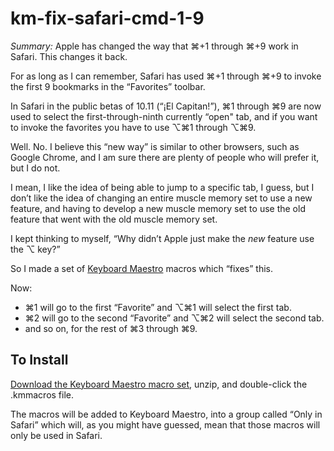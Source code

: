 # km-fix-safari-cmd-1-9
*Summary:* Apple has changed the way that ⌘+1 through ⌘+9 work in Safari. This changes it back.

For as long as I can remember, Safari has used ⌘+1 through ⌘+9 to invoke the first 9 bookmarks in the “Favorites” toolbar.

In Safari in the public betas of 10.11 (“¡El Capitan!”), ⌘1 through ⌘9 are now used to select the first-through-ninth currently “open" tab, and if you want to invoke the favorites you have to use ⌥⌘1 through ⌥⌘9.

Well. No. I believe this “new way” is similar to other browsers, such as Google Chrome, and I am sure there are plenty of people who will prefer it, but I do not.

I mean, I like the idea of being able to jump to a specific tab, I guess, but I don’t like the idea of changing an entire muscle memory set to use a new feature, and having to develop a new muscle memory set to use the old feature that went with the old muscle memory set.

I kept thinking to myself, “Why didn’t Apple just make the *new* feature use the ⌥ key?”

So I made a set of [Keyboard Maestro][] macros which “fixes” this.

Now:

* ⌘1 will go to the first “Favorite” and ⌥⌘1 will select the first tab.
* ⌘2 will go to the second “Favorite” and ⌥⌘2 will select the second tab.
* and so on, for the rest of ⌘3 through ⌘9.

## To Install

[Download the Keyboard Maestro macro set][1], unzip, and double-click the .kmmacros file.

The macros will be added to Keyboard Maestro, into a group called “Only in Safari” which will, as you might have guessed, mean that those macros will only be used in Safari.

[Keyboard Maestro]:	http://www.keyboardmaestro.com/main/
[1]:	https://github.com/tjluoma/km-fix-safari-cmd-1-9/archive/master.zip

